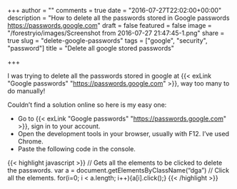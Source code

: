+++
author = ""
comments = true
date = "2016-07-27T22:02:00+00:00"
description = "How to delete all the passwords stored in Google passwords https://passwords.google.com"
draft = false
featured = false
image = "/forestryio/images/Screenshot from 2016-07-27 21:47:45-1.png"
share = true
slug = "delete-google-passwords"
tags = ["google", "security", "password"]
title = "Delete all google stored passwords"

+++

I was trying to delete all the passwords stored in google at {{< exLink "Google passwords" "https://passwords.google.com" >}}, way too many to do manually!

Couldn’t find a solution online so here is my easy one:

*   Go to {{< exLink "Google passwords" "https://passwords.google.com" >}}, sign in to your account.
*   Open the development tools in your browser, usually with F12\. I’ve used Chrome.
*   Paste the following code in the console.

{{< highlight javascript >}}
// Gets all the elements to be clicked to delete the passwords.
var a = document.getElementsByClassName(“dga”)
// Click all the elements.
for(i=0; i < a.length; i++){a[i].click();}
{{< /highlight >}}
